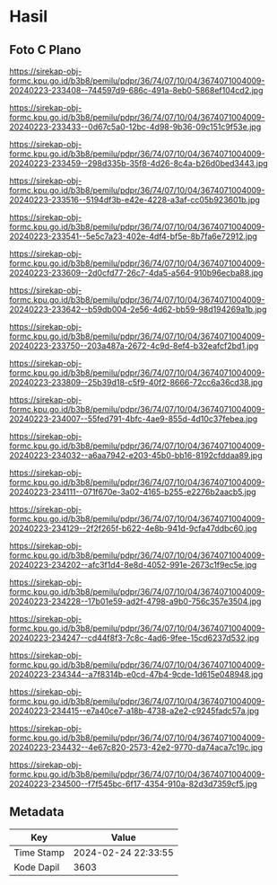 # Hasil

## Foto C Plano

https://sirekap-obj-formc.kpu.go.id/b3b8/pemilu/pdpr/36/74/07/10/04/3674071004009-20240223-233408--744597d9-686c-491a-8eb0-5868ef104cd2.jpg

https://sirekap-obj-formc.kpu.go.id/b3b8/pemilu/pdpr/36/74/07/10/04/3674071004009-20240223-233433--0d67c5a0-12bc-4d98-9b36-09c151c9f53e.jpg

https://sirekap-obj-formc.kpu.go.id/b3b8/pemilu/pdpr/36/74/07/10/04/3674071004009-20240223-233459--298d335b-35f8-4d26-8c4a-b26d0bed3443.jpg

https://sirekap-obj-formc.kpu.go.id/b3b8/pemilu/pdpr/36/74/07/10/04/3674071004009-20240223-233516--5194df3b-e42e-4228-a3af-cc05b923601b.jpg

https://sirekap-obj-formc.kpu.go.id/b3b8/pemilu/pdpr/36/74/07/10/04/3674071004009-20240223-233541--5e5c7a23-402e-4df4-bf5e-8b7fa6e72912.jpg

https://sirekap-obj-formc.kpu.go.id/b3b8/pemilu/pdpr/36/74/07/10/04/3674071004009-20240223-233609--2d0cfd77-26c7-4da5-a564-910b96ecba88.jpg

https://sirekap-obj-formc.kpu.go.id/b3b8/pemilu/pdpr/36/74/07/10/04/3674071004009-20240223-233642--b59db004-2e56-4d62-bb59-98d194269a1b.jpg

https://sirekap-obj-formc.kpu.go.id/b3b8/pemilu/pdpr/36/74/07/10/04/3674071004009-20240223-233750--203a487a-2672-4c9d-8ef4-b32eafcf2bd1.jpg

https://sirekap-obj-formc.kpu.go.id/b3b8/pemilu/pdpr/36/74/07/10/04/3674071004009-20240223-233809--25b39d18-c5f9-40f2-8666-72cc6a36cd38.jpg

https://sirekap-obj-formc.kpu.go.id/b3b8/pemilu/pdpr/36/74/07/10/04/3674071004009-20240223-234007--55fed791-4bfc-4ae9-855d-4d10c37febea.jpg

https://sirekap-obj-formc.kpu.go.id/b3b8/pemilu/pdpr/36/74/07/10/04/3674071004009-20240223-234032--a6aa7942-e203-45b0-bb16-8192cfddaa89.jpg

https://sirekap-obj-formc.kpu.go.id/b3b8/pemilu/pdpr/36/74/07/10/04/3674071004009-20240223-234111--071f670e-3a02-4165-b255-e2276b2aacb5.jpg

https://sirekap-obj-formc.kpu.go.id/b3b8/pemilu/pdpr/36/74/07/10/04/3674071004009-20240223-234129--2f2f265f-b622-4e8b-941d-9cfa47ddbc60.jpg

https://sirekap-obj-formc.kpu.go.id/b3b8/pemilu/pdpr/36/74/07/10/04/3674071004009-20240223-234202--afc3f1d4-8e8d-4052-991e-2673c1f9ec5e.jpg

https://sirekap-obj-formc.kpu.go.id/b3b8/pemilu/pdpr/36/74/07/10/04/3674071004009-20240223-234228--17b01e59-ad2f-4798-a9b0-756c357e3504.jpg

https://sirekap-obj-formc.kpu.go.id/b3b8/pemilu/pdpr/36/74/07/10/04/3674071004009-20240223-234247--cd44f8f3-7c8c-4ad6-9fee-15cd6237d532.jpg

https://sirekap-obj-formc.kpu.go.id/b3b8/pemilu/pdpr/36/74/07/10/04/3674071004009-20240223-234344--a7f8314b-e0cd-47b4-9cde-1d615e048948.jpg

https://sirekap-obj-formc.kpu.go.id/b3b8/pemilu/pdpr/36/74/07/10/04/3674071004009-20240223-234415--e7a40ce7-a18b-4738-a2e2-c9245fadc57a.jpg

https://sirekap-obj-formc.kpu.go.id/b3b8/pemilu/pdpr/36/74/07/10/04/3674071004009-20240223-234432--4e67c820-2573-42e2-9770-da74aca7c19c.jpg

https://sirekap-obj-formc.kpu.go.id/b3b8/pemilu/pdpr/36/74/07/10/04/3674071004009-20240223-234500--f7f545bc-6f17-4354-910a-82d3d7359cf5.jpg


## Metadata

| Key        | Value               |
| ---------- | ------------------- |
| Time Stamp | 2024-02-24 22:33:55 |
| Kode Dapil | 3603                |



